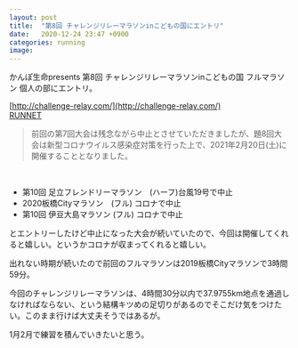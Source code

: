 ```yaml
---
layout: post
title:  "第8回 チャレンジリレーマラソンinこどもの国にエントリ"
date:   2020-12-24 23:47 +0900
categories: running
image: 
---
```

かんぽ生命presents 第8回 チャレンジリレーマラソンinこどもの国 フルマラソン 個人の部にエントリ。


[http://challenge-relay.com/](http://challenge-relay.com/)<br />
[RUNNET](https://runnet.jp/entry/runtes/user/pc/competitionDetailAction.do?raceId=263753&div=1)<br />
<blockquote>前回の第7回大会は残念ながら中止とさせていただきましたが、題8回大会は新型コロナウイルス感染症対策を行った上で、2021年2月20日(土)に開催することとなりました。</blockquote>
<br />

* 第10回 足立フレンドリーマラソン　(ハーフ)台風19号で中止
* 2020板橋Cityマラソン　(フル) コロナで中止
* 第10回 伊豆大島マラソン (フル) コロナで中止


とエントリーしたけど中止になった大会が続いていたので、今回は開催してくれると嬉しい。というかコロナが収まってくれると嬉しい。


出れない時期が続いたので前回のフルマラソンは2019板橋Cityマラソンで3時間59分。


今回のチャレンジリレーマラソンは、4時間30分以内で37.9755km地点を通過しなければならない、という結構キツめの足切りがあるのでそこだけ気をつけたい。このまま行けば大丈夫そうではあるが。


1月2月で練習を積んでいきたいと思う。